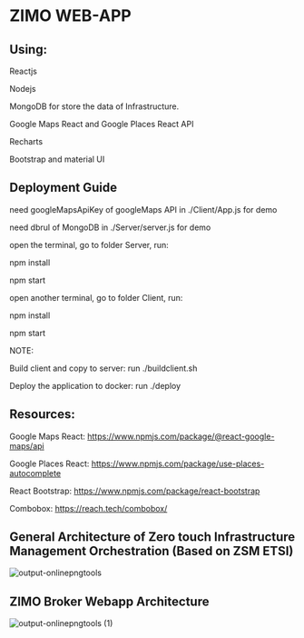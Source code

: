 # ZIMO WEB-APP

## Using: 

  Reactjs 
  
  Nodejs
  
  MongoDB for store the data of Infrastructure.
  
  Google Maps React and Google Places React API

  Recharts

  Bootstrap and material UI

## Deployment Guide

need  googleMapsApiKey of googleMaps API in ./Client/App.js for demo

need dbrul of MongoDB in ./Server/server.js for demo

open the terminal, go to folder Server, run:
 
npm install

npm start

open another terminal, go to folder Client, run: 

npm install

npm start

NOTE:

Build client and copy to server: run ./buildclient.sh 

Deploy the application to docker: run  ./deploy
 

## Resources:

  Google Maps React: https://www.npmjs.com/package/@react-google-maps/api
  
  Google Places React: https://www.npmjs.com/package/use-places-autocomplete
  
  React Bootstrap: https://www.npmjs.com/package/react-bootstrap
  
  Combobox: https://reach.tech/combobox/
  
## General Architecture of Zero touch Infrastructure Management Orchestration (Based on ZSM ETSI)

![output-onlinepngtools](https://user-images.githubusercontent.com/58769109/232014701-383b4db6-6968-447d-a4fe-56acab7307a6.png)




## ZIMO Broker Webapp Architecture

![output-onlinepngtools (1)](https://user-images.githubusercontent.com/58769109/232015289-f1369f56-8dc7-47f1-886c-ca7af71a367d.png)


  
